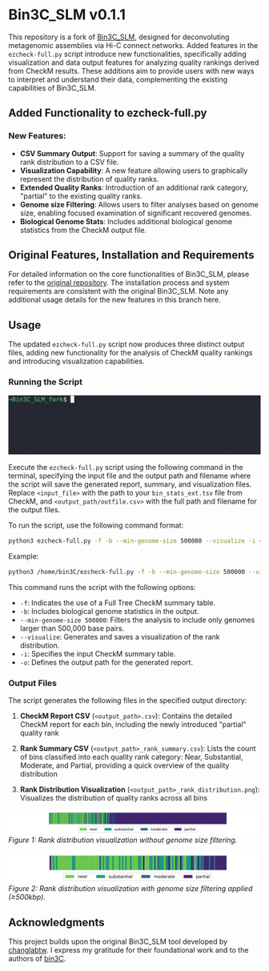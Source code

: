 # Bin3C_SLM v0.1.1

This repository is a fork of [Bin3C_SLM](https://github.com/changlabtw/Bin3C_SLM), designed for deconvoluting metagenomic assemblies via Hi-C connect networks. Added features in the `ezcheck-full.py` script introduce new functionalities, specifically adding visualization and data output features for analyzing quality rankings derived from CheckM results. These additions aim to provide users with new ways to interpret and understand their data, complementing the existing capabilities of Bin3C_SLM.

## Added Functionality to ezcheck-full.py

### New Features:

- **CSV Summary Output**: Support for saving a summary of the quality rank distribution to a CSV file.
- **Visualization Capability**: A new feature allowing users to graphically represent the distribution of quality ranks.
- **Extended Quality Ranks**: Introduction of an additional rank category, "partial" to the existing quality ranks.
- **Genome size Filtering**: Allows users to filter analyses based on genome size, enabling focused examination of significant recovered genomes.
- **Biological Genome Stats**: Includes additional biological genome statistics from the CheckM output file.

## Original Features, Installation and Requirements

For detailed information on the core functionalities of Bin3C_SLM, please refer to the [original repository](https://github.com/changlabtw/Bin3C_SLM). The installation process and system requirements are consistent with the original Bin3C_SLM. Note any additional usage details for the new features in this branch here.

## Usage

The updated `ezcheck-full.py` script now produces three distinct output files, adding new functionality for the analysis of CheckM quality rankings and introducing visualization capabilities.

### Running the Script

![Usage Example](Images/ezcheck-full_usage_example.gif)


Execute the `ezcheck-full.py` script using the following command in the terminal, specifying the input file and the output path and filename where the script will save the generated report, summary, and visualization files. Replace `<input_file>` with the path to your `bin_stats_ext.tsv` file from CheckM, and `<output_path/outfile.csv>` with the full path and filename for the output files.


To run the script, use the following command format: 
```bash
python3 ezcheck-full.py -f -b --min-genome-size 500000 --visualize -i <input_file> -o <output_path/outfile.csv>
```
Example:
```bash
python3 /home/bin3C/ezcheck-full.py -f -b --min-genome-size 500000 --visualize -i /data/bin_stats_ext.tsv -o /results/ezcheck_result.csv
```

This command runs the script with the following options:

- `-f`: Indicates the use of a Full Tree CheckM summary table.
- `-b`: Includes biological genome statistics in the output.
- `--min-genome-size 500000`: Filters the analysis to include only genomes larger than 500,000 base pairs.
- `--visualize`: Generates and saves a visualization of the rank distribution.
- `-i`: Specifies the input CheckM summary table.
- `-o`: Defines the output path for the generated report.

### Output Files

The script generates the following files in the specified output directory:

1. **CheckM Report CSV** (`<output_path>.csv`): Contains the detailed CheckM report for each bin, including the newly introduced "partial" quality rank
    
2. **Rank Summary CSV** (`<output_path>_rank_summary.csv`): Lists the count of bins classified into each quality rank category: Near, Substantial, Moderate, and Partial, providing a quick overview of the quality distribution
    
3. **Rank Distribution Visualization** (`<output_path>_rank_distribution.png`): Visualizes the distribution of quality ranks across all bins

![Rank Distribution Visualization](./Images/ezcheckm_result_rank_distribution.png)
_Figure 1: Rank distribution visualization without genome size filtering._

![Rank Distribution Visualization ≥500kbp](Images/ezcheckm_result_rank_distribution_500kbp.png)
_Figure 2: Rank distribution visualization with genome size filtering applied (≥500kbp)._

## Acknowledgments

This project builds upon the original Bin3C_SLM tool developed by [changlabtw](https://github.com/changlabtw). I express my gratitude for their foundational work and to the authors of [bin3C](https://github.com/cerebis/bin3C).
